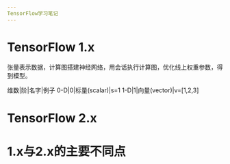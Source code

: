 ```yaml
---
TensorFlow学习笔记
---
```

# TensorFlow 1.x
张量表示数据，计算图搭建神经网络，用会话执行计算图，优化线上权重参数，得到模型。

维数|阶|名字|例子
0-D|0|标量(scalar)|s=1
1-D|1|向量(vector)|v=[1,2,3]

# TensorFlow 2.x


# 1.x与2.x的主要不同点
